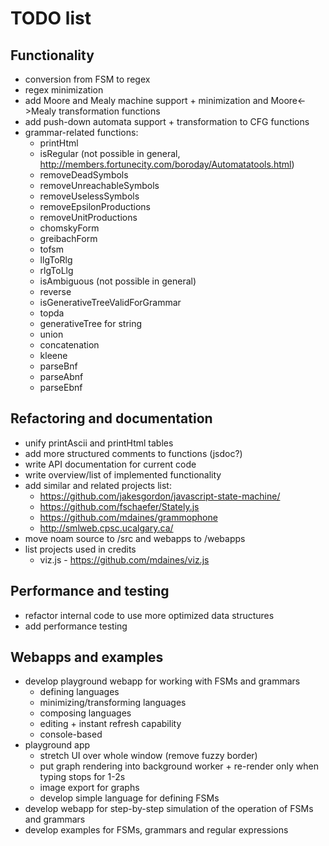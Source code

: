 # TODO list

## Functionality

* conversion from FSM to regex
* regex minimization
* add Moore and Mealy machine support + minimization and Moore<->Mealy transformation functions
* add push-down automata support + transformation to CFG functions
* grammar-related functions: 
  * printHtml
  * isRegular (not possible in general, http://members.fortunecity.com/boroday/Automatatools.html)
  * removeDeadSymbols 
  * removeUnreachableSymbols
  * removeUselessSymbols
  * removeEpsilonProductions
  * removeUnitProductions
  * chomskyForm 
  * greibachForm
  * tofsm 
  * llgToRlg 
  * rlgToLlg 
  * isAmbiguous (not possible in general)
  * reverse
  * isGenerativeTreeValidForGrammar
  * topda
  * generativeTree for string
  * union
  * concatenation
  * kleene
  * parseBnf
  * parseAbnf
  * parseEbnf

## Refactoring and documentation

* unify printAscii and printHtml tables
* add more structured comments to functions (jsdoc?)
* write API documentation for current code
* write overview/list of implemented functionality
* add similar and related projects list: 
  * https://github.com/jakesgordon/javascript-state-machine/
  * https://github.com/fschaefer/Stately.js
  * https://github.com/mdaines/grammophone
  * http://smlweb.cpsc.ucalgary.ca/
* move noam source to /src and webapps to /webapps
* list projects used in credits
  * viz.js - https://github.com/mdaines/viz.js

## Performance and testing

* refactor internal code to use more optimized data structures
* add performance testing

## Webapps and examples

* develop playground webapp for working with FSMs and grammars
  * defining languages
  * minimizing/transforming languages
  * composing languages
  * editing + instant refresh capability
  * console-based
* playground app
  * stretch UI over whole window (remove fuzzy border)
  * put graph rendering into background worker + re-render only when typing stops for 1-2s
  * image export for graphs
  * develop simple language for defining FSMs
* develop webapp for step-by-step simulation of the operation of FSMs and grammars
* develop examples for FSMs, grammars and regular expressions